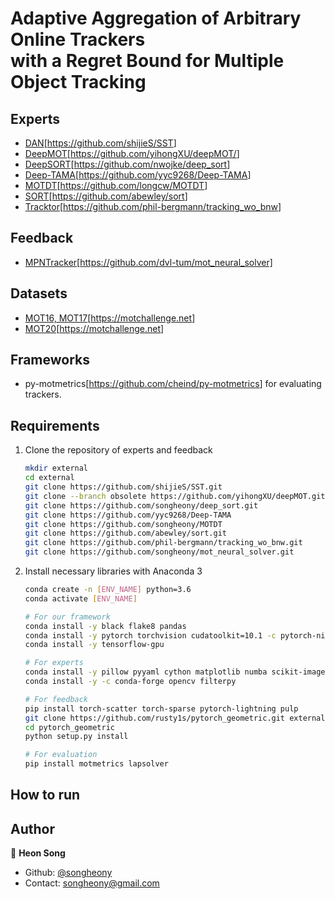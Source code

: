 # Adaptive Aggregation of Arbitrary Online Trackers <br/> with a Regret Bound for Multiple Object Tracking

## Experts

* [DAN](https://arxiv.org/abs/1810.11780)[<https://github.com/shijieS/SST>]
* [DeepMOT](https://arxiv.org/abs/1906.06618)[<https://github.com/yihongXU/deepMOT/>]
* [DeepSORT](https://arxiv.org/abs/1812.00442)[<https://github.com/nwojke/deep_sort>]
* [Deep-TAMA](https://arxiv.org/abs/1907.00831)[<https://github.com/yyc9268/Deep-TAMA>]
* [MOTDT](https://arxiv.org/abs/1809.04427)[<https://github.com/longcw/MOTDT>]
* [SORT](https://arxiv.org/abs/1602.00763)[<https://github.com/abewley/sort>]
* [Tracktor](https://arxiv.org/abs/1903.05625)[<https://github.com/phil-bergmann/tracking_wo_bnw>]

## Feedback

* [MPNTracker](https://arxiv.org/abs/1912.07515)[https://github.com/dvl-tum/mot_neural_solver]

## Datasets

* [MOT16, MOT17](https://arxiv.org/abs/1603.00831)[<https://motchallenge.net>]
* [MOT20](https://arxiv.org/abs/2003.09003)[<https://motchallenge.net>]

## Frameworks

* py-motmetrics[<https://github.com/cheind/py-motmetrics>] for evaluating trackers.

## Requirements

1. Clone the repository of experts and feedback

    ```sh
    mkdir external
    cd external
    git clone https://github.com/shijieS/SST.git
    git clone --branch obsolete https://github.com/yihongXU/deepMOT.git
    git clone https://github.com/songheony/deep_sort.git
    git clone https://github.com/yyc9268/Deep-TAMA
    git clone https://github.com/songheony/MOTDT
    git clone https://github.com/abewley/sort.git
    git clone https://github.com/phil-bergmann/tracking_wo_bnw.git
    git clone https://github.com/songheony/mot_neural_solver.git
    ```

2. Install necessary libraries with Anaconda 3

    ```sh
    conda create -n [ENV_NAME] python=3.6
    conda activate [ENV_NAME]

    # For our framework
    conda install -y black flake8 pandas
    conda install -y pytorch torchvision cudatoolkit=10.1 -c pytorch-nightly
    conda install -y tensorflow-gpu

    # For experts
    conda install -y pillow pyyaml cython matplotlib numba scikit-image scipy
    conda install -y -c conda-forge opencv filterpy

    # For feedback
    pip install torch-scatter torch-sparse pytorch-lightning pulp
    git clone https://github.com/rusty1s/pytorch_geometric.git external/pytorch_geometric
    cd pytorch_geometric
    python setup.py install

    # For evaluation
    pip install motmetrics lapsolver
    ```

## How to run

## Author

👤 **Heon Song**

* Github: [@songheony](https://github.com/songheony)
* Contact: songheony@gmail.com
